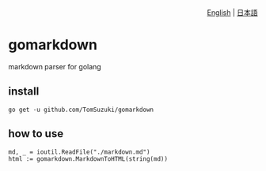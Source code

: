 <div align="right">
    <a href="./README.md">English</a> | <a href="./README_jp.md">日本語</a>
</div>

# gomarkdown
markdown parser for golang

## install
```
go get -u github.com/TomSuzuki/gomarkdown
```

## how to use
```
md, _ = ioutil.ReadFile("./markdown.md")
html := gomarkdown.MarkdownToHTML(string(md))
```
